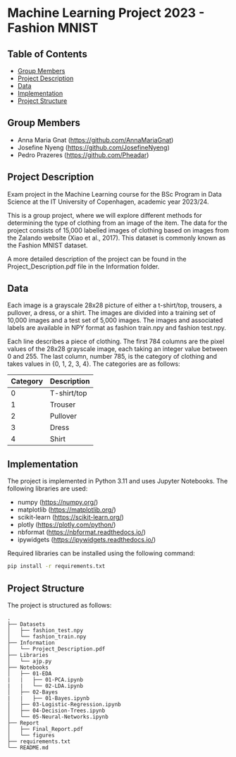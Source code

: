 # Machine Learning Project 2023 - Fashion MNIST

## Table of Contents
- [Group Members](#group-members)
- [Project Description](#project-description)
- [Data](#data)
- [Implementation](#implementation)
- [Project Structure](#project-structure)



## Group Members
- Anna Maria Gnat (https://github.com/AnnaMariaGnat)
- Josefine Nyeng (https://github.com/JosefineNyeng)
- Pedro Prazeres (https://github.com/Pheadar)



## Project Description
Exam project in the Machine Learning course for the BSc Program in Data Science at the IT University of Copenhagen, academic year 2023/24.

This is a group project, where we will explore different methods for determining the type of clothing from an
image of the item. The data for the project consists of 15,000 labelled images of clothing based on images from
the Zalando website (Xiao et al., 2017). This dataset is commonly known as the Fashion MNIST dataset.

A more detailed description of the project can be found in the Project_Description.pdf file in the Information folder.



## Data
Each image is a grayscale 28x28 picture of either a t-shirt/top, trousers, a pullover, a dress, or a shirt. The images are divided into a training set of 10,000 images and a test set of 5,000 images. The images and associated labels are available in NPY format as fashion train.npy and fashion test.npy.

Each line describes a piece of clothing. The first 784 columns are the pixel values of the 28x28 grayscale image, each taking an integer value between 0 and 255. The last column, number 785, is the category of clothing and takes values in {0, 1, 2, 3, 4}. The categories are as follows:

| Category | Description |
| --- | --- |
| 0 | T-shirt/top |
| 1 | Trouser |
| 2 | Pullover |
| 3 | Dress |
| 4 | Shirt |



## Implementation
The project is implemented in Python 3.11 and uses Jupyter Notebooks. The following libraries are used:
- numpy (https://numpy.org/)
- matplotlib (https://matplotlib.org/)
- scikit-learn (https://scikit-learn.org/)
- plotly (https://plotly.com/python/)
- nbformat (https://nbformat.readthedocs.io/)
- ipywidgets (https://ipywidgets.readthedocs.io/)

Required libraries can be installed using the following command:
```bash
pip install -r requirements.txt
```



## Project Structure
The project is structured as follows:
```
.
├── Datasets
│   ├── fashion_test.npy
│   └── fashion_train.npy
├── Information
│   └── Project_Description.pdf
├── Libraries
│   └── ajp.py
├── Notebooks
│   ├── 01-EDA
|   |   ├── 01-PCA.ipynb
|   |   └── 02-LDA.ipynb
│   ├── 02-Bayes
|   |   ├── 01-Bayes.ipynb
│   ├── 03-Logistic-Regression.ipynb
│   ├── 04-Decision-Trees.ipynb
│   └── 05-Neural-Networks.ipynb
├── Report
│   ├── Final_Report.pdf
│   └── figures
├── requirements.txt
└── README.md
```